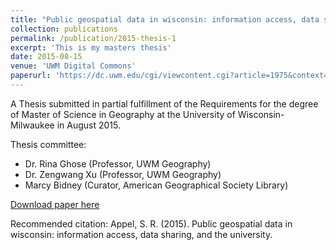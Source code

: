 ```yaml
---
title: "Public geospatial data in wisconsin: information access, data sharing, and the university (Thesis)"
collection: publications
permalink: /publication/2015-thesis-1
excerpt: 'This is my masters thesis'
date: 2015-08-15
venue: 'UWM Digital Commons'
paperurl: 'https://dc.uwm.edu/cgi/viewcontent.cgi?article=1975&context=etd'
---
```

A Thesis submitted in partial fulfillment of the Requirements for the degree of Master of Science in Geography at the University of Wisconsin-Milwaukee in August 2015.

Thesis committee:

* Dr. Rina Ghose (Professor, UWM Geography)
* Dr. Zengwang Xu (Professor, UWM Geography)
* Marcy Bidney (Curator, American Geographical Society Library)

[Download paper here](https://dc.uwm.edu/cgi/viewcontent.cgi?article=1975&context=etd)

Recommended citation: Appel, S. R. (2015). Public geospatial data in wisconsin: information access, data sharing, and the university.   